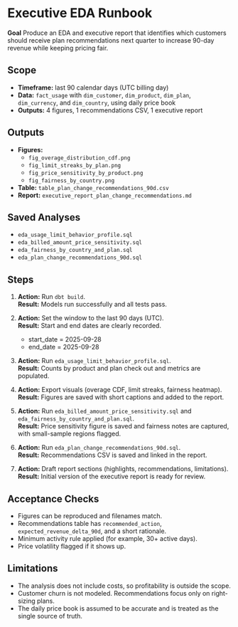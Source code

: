 # Executive EDA Runbook

**Goal** 
Produce an EDA and executive report that identifies which customers should receive plan recommendations next quarter to increase 90-day revenue while keeping pricing fair.

## Scope
- **Timeframe:** last 90 calendar days (UTC billing day)  
- **Data:** `fact_usage` with `dim_customer`, `dim_product`, `dim_plan`, `dim_currency`, and `dim_country`, using daily price book
- **Outputs:** 4 figures, 1 recommendations CSV, 1 executive report  

## Outputs
- **Figures:**  
  - `fig_overage_distribution_cdf.png`  
  - `fig_limit_streaks_by_plan.png`  
  - `fig_price_sensitivity_by_product.png`  
  - `fig_fairness_by_country.png`  
- **Table:** `table_plan_change_recommendations_90d.csv`  
- **Report:** `executive_report_plan_change_recommendations.md`  

## Saved Analyses
- `eda_usage_limit_behavior_profile.sql`  
- `eda_billed_amount_price_sensitivity.sql`  
- `eda_fairness_by_country_and_plan.sql`  
- `eda_plan_change_recommendations_90d.sql`  

## Steps

1. **Action:** Run `dbt build`.  
   **Result:** Models run successfully and all tests pass.  

2. **Action:** Set the window to the last 90 days (UTC).  
   **Result:** Start and end dates are clearly recorded.  
   - start_date = 2025-09-28
   - end_date   = 2025-09-28

3. **Action:** Run `eda_usage_limit_behavior_profile.sql`.  
   **Result:** Counts by product and plan check out and metrics are populated.  

4. **Action:** Export visuals (overage CDF, limit streaks, fairness heatmap).  
   **Result:** Figures are saved with short captions and added to the report.  

5. **Action:** Run `eda_billed_amount_price_sensitivity.sql` and `eda_fairness_by_country_and_plan.sql`.  
   **Result:** Price sensitivity figure is saved and fairness notes are captured, with small-sample regions flagged.  

6. **Action:** Run `eda_plan_change_recommendations_90d.sql`.  
   **Result:** Recommendations CSV is saved and linked in the report.  

7. **Action:** Draft report sections (highlights, recommendations, limitations).  
   **Result:** Initial version of the executive report is ready for review.  

## Acceptance Checks
- Figures can be reproduced and filenames match.  
- Recommendations table has `recommended_action`, `expected_revenue_delta_90d`, and a short rationale.  
- Minimum activity rule applied (for example, 30+ active days).  
- Price volatility flagged if it shows up.  

## Limitations
- The analysis does not include costs, so profitability is outside the scope.  
- Customer churn is not modeled. Recommendations focus only on right-sizing plans.  
- The daily price book is assumed to be accurate and is treated as the single source of truth.  
